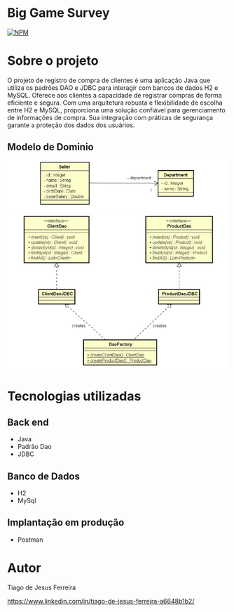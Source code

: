 # Big Game Survey 
[![NPM](https://img.shields.io/npm/l/react)](https://github.com/TiagoFerreirago/Gamesridt/blob/main/LICENSE) 

# Sobre o projeto
O projeto de registro de compra de clientes é uma aplicação Java que utiliza os padrões DAO e JDBC para interagir com bancos de dados H2 e MySQL. Oferece aos clientes a capacidade de registrar compras de forma eficiente e segura. Com uma arquitetura robusta e flexibilidade de escolha entre H2 e MySQL, proporciona uma solução confiável para gerenciamento de informações de compra. Sua integração com práticas de segurança garante a proteção dos dados dos usuários.

## Modelo de Dominio
![Modelo Conceitual](https://github.com/TiagoFerreirago/arqwork/blob/main/Captura%20de%20tela%202024-02-06%20155111.png)
![Modelo Conceitual](https://github.com/TiagoFerreirago/arqwork/blob/main/Captura%20de%20tela%202024-02-06%20155142.png)

# Tecnologias utilizadas
## Back end
- Java
- Padrão Dao
- JDBC
  
## Banco de Dados
- H2
- MySql
  
## Implantação em produção
- Postman

# Autor

Tiago de Jesus Ferreira

https://www.linkedin.com/in/tiago-de-jesus-ferreira-a6648b1b2/

